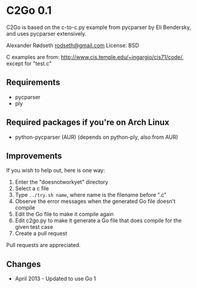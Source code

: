 C2Go 0.1
========

C2Go is based on the c-to-c.py example from pycparser by Eli Bendersky, and uses pycparser extensively.

Alexander Rødseth <rodseth@gmail.com>
License: BSD

C examples are from: http://www.cis.temple.edu/~ingargio/cis71/code/, except for "test.c"

Requirements
------------

* pycparser
* ply

Required packages if you're on Arch Linux
-----------------------------------------

* python-pycparser (AUR) (depends on python-ply, also from AUR)


Improvements
------------

If you wish to help out, here is one way:

1. Enter the "doesnotworkyet" directory
1. Select a c file
1. Type `../try.sh name`, where name is the filename before ".c"
1. Observe the error messages when the generated Go file doesn't compile
1. Edit the Go file to make it compile again
1. Edit c2go.py to make it generate a Go file that does compile for the given test case
1. Create a pull request

Pull requests are appreciated.


Changes
-------

* April 2013 - Updated to use Go 1

